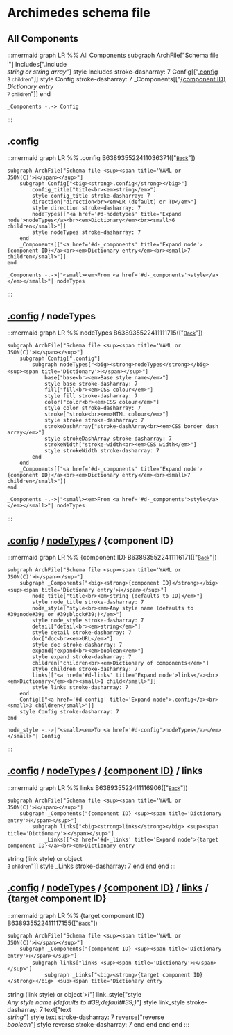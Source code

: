 # Archimedes schema file

<span id="root-d"></span>
## All Components

:::mermaid
graph LR
%% All Components
    subgraph ArchFile["Schema file <sup><span title='YAML or JSON(C)'>ℹ️</span></sup>"]
        Includes[".include<br><em>string or string array</em>"]
        style Includes stroke-dasharray: 7
        Config[["<a href='#d-config' title='Expand node'>.config</a><br><small>3 children</small>"]]
        style Config stroke-dasharray: 7
        _Components[["<a href='#d-_components' title='Expand node'>{component ID}</a><br><em>Dictionary entry</em><br><small>7 children</small>"]]
    end

    _Components -.-> Config
:::

<span id="d-config"></span>
## .config

:::mermaid
graph LR
%% .config
    B638935522411036371(["<small><a href='#root-d'>Back</a></small>"])

    subgraph ArchFile["Schema file <sup><span title='YAML or JSON(C)'>ℹ️</span></sup>"]
        subgraph Config["<big><strong>.config</strong></big>"]
            config_title["title<br><em>string</em>"]
            style config_title stroke-dasharray: 7
            direction["direction<br><em>LR (default) or TD</em>"]
            style direction stroke-dasharray: 7
            nodeTypes[["<a href='#d-nodetypes' title='Expand node'>nodeTypes</a><br><em>Dictionary</em><br><small>6 children</small>"]]
            style nodeTypes stroke-dasharray: 7
        end
        _Components[["<a href='#d-_components' title='Expand node'>{component ID}</a><br><em>Dictionary entry</em><br><small>7 children</small>"]]
    end

    _Components -.->|"<small><em>From <a href='#d-_components'>style</a></em></small>"| nodeTypes
:::

<span id="d-nodetypes"></span>
## <a href='#d-config'>.config</a> / nodeTypes

:::mermaid
graph LR
%% nodeTypes
    B638935522411111715(["<small><a href='#d-config'>Back</a></small>"])

    subgraph ArchFile["Schema file <sup><span title='YAML or JSON(C)'>ℹ️</span></sup>"]
        subgraph Config[".config"]
            subgraph nodeTypes["<big><strong>nodeTypes</strong></big> <sup><span title='Dictionary'>ℹ️</span></sup>"]
                base["base<br><em>Base style name</em>"]
                style base stroke-dasharray: 7
                fill["fill<br><em>CSS colour</em>"]
                style fill stroke-dasharray: 7
                color["color<br><em>CSS colour</em>"]
                style color stroke-dasharray: 7
                stroke["stroke<br><em>HTML colour</em>"]
                style stroke stroke-dasharray: 7
                strokeDashArray["stroke-dashArray<br><em>CSS border dash array</em>"]
                style strokeDashArray stroke-dasharray: 7
                strokeWidth["stroke-width<br><em>CSS width</em>"]
                style strokeWidth stroke-dasharray: 7
            end
        end
        _Components[["<a href='#d-_components' title='Expand node'>{component ID}</a><br><em>Dictionary entry</em><br><small>7 children</small>"]]
    end

    _Components -.->|"<small><em>From <a href='#d-_components'>style</a></em></small>"| nodeTypes
:::

<span id="d-_components"></span>
## <a href='#d-config'>.config</a> / <a href='#d-nodetypes'>nodeTypes</a> / {component ID}

:::mermaid
graph LR
%% {component ID}
    B638935522411116171(["<small><a href='#d-nodetypes'>Back</a></small>"])

    subgraph ArchFile["Schema file <sup><span title='YAML or JSON(C)'>ℹ️</span></sup>"]
        subgraph _Components["<big><strong>{component ID}</strong></big> <sup><span title='Dictionary entry'>ℹ️</span></sup>"]
            node_title["title<br><em>string (defaults to ID)</em>"]
            style node_title stroke-dasharray: 7
            node_style["style<br><em>Any style name (defaults to #39;node#39; or #39;block#39;)</em>"]
            style node_style stroke-dasharray: 7
            detail["detail<br><em>string</em>"]
            style detail stroke-dasharray: 7
            doc["doc<br><em>URL</em>"]
            style doc stroke-dasharray: 7
            expand["expand<br><em>boolean</em>"]
            style expand stroke-dasharray: 7
            children["children<br><em>Dictionary of components</em>"]
            style children stroke-dasharray: 7
            links[["<a href='#d-links' title='Expand node'>links</a><br><em>Dictionary</em><br><small>1 child</small>"]]
            style links stroke-dasharray: 7
        end
        Config[["<a href='#d-config' title='Expand node'>.config</a><br><small>3 children</small>"]]
        style Config stroke-dasharray: 7
    end

    node_style -.->|"<small><em>To <a href='#d-config'>nodeTypes</a></em></small>"| Config
:::

<span id="d-links"></span>
## <a href='#d-config'>.config</a> / <a href='#d-nodetypes'>nodeTypes</a> / <a href='#d-_components'>{component ID}</a> / links

:::mermaid
graph LR
%% links
    B638935522411116906(["<small><a href='#d-_components'>Back</a></small>"])

    subgraph ArchFile["Schema file <sup><span title='YAML or JSON(C)'>ℹ️</span></sup>"]
        subgraph _Components["{component ID} <sup><span title='Dictionary entry'>ℹ️</span></sup>"]
            subgraph links["<big><strong>links</strong></big> <sup><span title='Dictionary'>ℹ️</span></sup>"]
                _Links[["<a href='#d-_links' title='Expand node'>{target component ID}</a><br><em>Dictionary entry 
 string (link style) or object</em><br><small>3 children</small>"]]
                style _Links stroke-dasharray: 7
            end
        end
    end
:::

<span id="d-_links"></span>
## <a href='#d-config'>.config</a> / <a href='#d-nodetypes'>nodeTypes</a> / <a href='#d-_components'>{component ID}</a> / <a href='#d-links'>links</a> / {target component ID}

:::mermaid
graph LR
%% {target component ID}
    B638935522411117155(["<small><a href='#d-links'>Back</a></small>"])

    subgraph ArchFile["Schema file <sup><span title='YAML or JSON(C)'>ℹ️</span></sup>"]
        subgraph _Components["{component ID} <sup><span title='Dictionary entry'>ℹ️</span></sup>"]
            subgraph links["links <sup><span title='Dictionary'>ℹ️</span></sup>"]
                subgraph _Links["<big><strong>{target component ID}</strong></big> <sup><span title='Dictionary entry 
 string (link style) or object'>ℹ️</span></sup>"]
                    link_style["style<br><em>Any style name (defaults to #39;default#39;)</em>"]
                    style link_style stroke-dasharray: 7
                    text["text<br><em>string</em>"]
                    style text stroke-dasharray: 7
                    reverse["reverse<br><em>boolean</em>"]
                    style reverse stroke-dasharray: 7
                end
            end
        end
    end
:::

